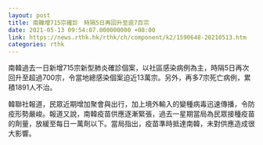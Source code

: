```yaml
---
layout: post
title: 南韓增715宗確診　時隔5日再回升至逾7百宗
date: 2021-05-13 09:54:07.000000000 +08:00
link: https://news.rthk.hk/rthk/ch/component/k2/1590648-20210513.htm
categories: rthk
---
```


南韓過去一日新增715宗新型肺炎確診個案，以社區感染病例為主，時隔5日再次回升至超過700宗，令當地總感染個案迫近13萬宗。另外，再多7宗死亡病例，累積1891人不治。

韓聯社報道，民眾近期增加聚會與出行，加上境外輸入的變種病毒迅速傳播，令防疫形勢嚴峻。報道又說，南韓疫苗供應逐漸緊張，過去一星期當局為民眾接種疫苗的劑量，放緩至每日一萬劑以下。當局指出，疫苗準時抵達南韓，未對供應造成很大影響。
